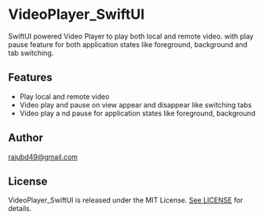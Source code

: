 # VideoPlayer_SwiftUI
SwiftUI powered Video Player to play both local and remote video. with play pause feature for both application states like foreground, background and tab switching. 

## Features

* Play local and remote video
* Video play and pause on view appear and disappear like switching tabs 
* Video play a nd pause for application states like foreground, background

## Author

rajubd49@gmail.com

## License

VideoPlayer_SwiftUI is released under the MIT License. [See LICENSE](https://github.com/rajubd49/VideoPlayer_SwiftUI/blob/master/LICENSE) for details.
